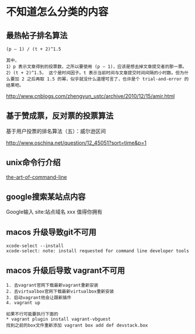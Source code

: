 不知道怎么分类的内容
===

最热帖子排名算法
---

    (p – 1) / (t + 2)^1.5

    其中，
    1）p 表示文章得到的投票数，之所以要使用 (p – 1)，应该是想去掉文章提交者的那一票。
    2）(t + 2)^1.5， 这个是时间因子。t 表示当前时间与文章提交时间间隔的小时数。但为什么要加 2 之后再取 1.5 的幂，似乎就没什么道理可言了，也许是个 trial-and-error 的结果吧。

http://www.cnblogs.com/zhengyun_ustc/archive/2010/12/15/amir.html

基于赞成票，反对票的投票算法
---
基于用户投票的排名算法（五）：威尔逊区间

http://www.oschina.net/question/12_45051?sort=time&p=1

unix命令行介绍
---

[the-art-of-command-line](https://github.com/jlevy/the-art-of-command-line)


google搜索某站点内容
---
Google输入 site:站点域名 xxx 值得你拥有


macos 升级导致git不可用
---

    xcode-select --install
    xcode-select: note: install requested for command line developer tools


macos 升级后导致 vagrant不可用
----

    1. 去vagrant官网下载最新vagrant重新安装
    2. 去virtualbox官网下载最新virtualbox重新安装
    3. 启动vagrant他会让跟新插件
    4. vagrant up

    如果不行可能要执行下面的
    * vagrant plugin install vagrant-vbguest
    找到之前的box文件重新添加 vagrant box add def devstack.box


